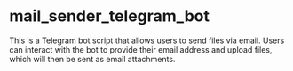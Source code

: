 # mail_sender_telegram_bot
This is a Telegram bot script that allows users to send files via email. Users can interact with the bot to provide their email address and upload files, which will then be sent as email attachments.
